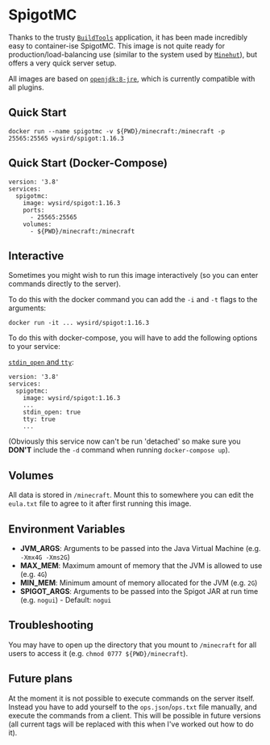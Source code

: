 # SpigotMC

Thanks to the trusty [`BuildTools`](https://www.spigotmc.org/wiki/buildtools) application, it has been made incredibly easy to container-ise SpigotMC. This image is not quite ready for production/load-balancing use (similar to the system used by [`Minehut`](https://minehut.com)), but offers a very quick server setup.

All images are based on [`openjdk:8-jre`](https://hub.docker.com/layers/openjdk/library/openjdk/8-jre/images/sha256-ddd01a366e0de0b8a7880726e1e69804eef67b2cd747ef5588cbfa9e2c20c0f5), which is currently compatible with all plugins.



## Quick Start

```
docker run --name spigotmc -v ${PWD}/minecraft:/minecraft -p 25565:25565 wysird/spigot:1.16.3
```

## Quick Start (Docker-Compose)
```
version: '3.8'
services:
  spigotmc:
    image: wysird/spigot:1.16.3
    ports:
      - 25565:25565
    volumes:
      - ${PWD}/minecraft:/minecraft
```


## Interactive
Sometimes you might wish to run this image interactively (so you can enter commands directly to the server).

To do this with the docker command you can add the `-i` and `-t` flags to the arguments:
```
docker run -it ... wysird/spigot:1.16.3
```

To do this with docker-compose, you will have to add the following options to your service:

[`stdin_open` and `tty`](https://docs.docker.com/compose/compose-file/#domainname-hostname-ipc-mac_address-privileged-read_only-shm_size-stdin_open-tty-user-working_dir):
```
version: '3.8'
services:
  spigotmc:
    image: wysird/spigot:1.16.3
    ...
    stdin_open: true
    tty: true
    ...
```
(Obviously this service now can't be run 'detached' so make sure you __DON'T__ include the `-d` command when running `docker-compose up`).

## Volumes

All data is stored in `/minecraft`. Mount this to somewhere you can edit the `eula.txt` file to agree to it after first running this image.



## Environment Variables

- __JVM_ARGS__: Arguments to be passed into the Java Virtual Machine (e.g. `-Xmx4G -Xms2G`)
- __MAX_MEM__: Maximum amount of memory that the JVM is allowed to use (e.g. `4G`)
- __MIN_MEM__: Minimum amount of memory allocated for the JVM (e.g. `2G`)
- __SPIGOT_ARGS__: Arguments to be passed into the Spigot JAR at run time (e.g. `nogui`) - Default: `nogui`


## Troubleshooting

You may have to open up the directory that you mount to `/minecraft` for all users to access it (e.g. `chmod 0777 ${PWD}/minecraft`).



## Future plans

At the moment it is not possible to execute commands on the server itself. Instead you have to add yourself to the `ops.json`/`ops.txt` file manually, and execute the commands from a client. This will be possible in future versions (all current tags will be replaced with this when I've worked out how to do it).
